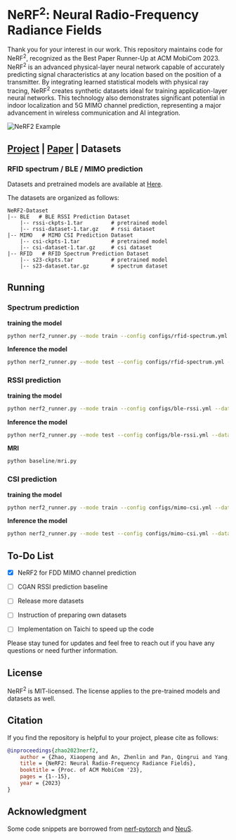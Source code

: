 # NeRF<sup>2</sup>: Neural Radio-Frequency Radiance Fields

Thank you for your interest in our work. This repository maintains code for NeRF<sup>2</sup>, recognized as the Best Paper Runner-Up at ACM MobiCom 2023. NeRF<sup>2</sup> is an advanced physical-layer neural network capable of accurately predicting signal characteristics at any location based on the position of a transmitter. By integrating learned statistical models with physical ray tracing, NeRF<sup>2</sup> creates synthetic datasets ideal for training application-layer neural networks. This technology also demonstrates significant potential in indoor localization and 5G MIMO channel prediction, representing a major advancement in wireless communication and AI integration.

![NeRF2 Example](https://github.com/XPengZhao/NeRF2/blob/gh-pages/static/images/spt-predict.jpg?raw=true)

## [Project](https://xpengzhao.github.io/NeRF2/) | [Paper](https://dl.acm.org/doi/10.1145/3570361.3592527) | Datasets

### RFID spectrum / BLE / MIMO  prediction

Datasets and pretrained models are available at [Here](https://connectpolyu-my.sharepoint.com/:f:/g/personal/20032132r_connect_polyu_hk/EuAACSdRP4VGgw_9n2IqL84BkY_tWD5TeE9kDT0lvjw6jw?e=ygYEvX).

The datasets are organized as follows:

```text
NeRF2-Dataset
|-- BLE   # BLE RSSI Prediction Dataset
    |-- rssi-ckpts-1.tar         # pretrained model
    |-- rssi-dataset-1.tar.gz    # rssi dataset
|-- MIMO   # MIMO CSI Prediction Dataset
    |-- csi-ckpts-1.tar          # pretrained model
    |-- csi-dataset-1.tar.gz     # csi dataset
|-- RFID   # RFID Spectrum Prediction Dataset
    |-- s23-ckpts.tar            # pretrained model
    |-- s23-dataset.tar.gz       # spectrum dataset
```


## Running

### Spectrum prediction

**training the model**

```bash
python nerf2_runner.py --mode train --config configs/rfid-spectrum.yml --dataset_type rfid --gpu 0
```

**Inference the model**

```bash
python nerf2_runner.py --mode test --config configs/rfid-spectrum.yml --dataset_type rfid --gpu 0
```



### RSSI prediction

**training the model**

```bash
python nerf2_runner.py --mode train --config configs/ble-rssi.yml --dataset_type ble --gpu 0
```

**Inference the model**

```bash
python nerf2_runner.py --mode test --config configs/ble-rssi.yml --dataset_type ble --gpu 0
```

**MRI**

```python
python baseline/mri.py
```

### CSI prediction

**training the model**

```bash
python nerf2_runner.py --mode train --config configs/mimo-csi.yml --dataset_type mimo --gpu 0
```

**Inference the model**

```bash
python nerf2_runner.py --mode test --config configs/mimo-csi.yml --dataset_type mimo --gpu 0
```





## To-Do List

- [x] NeRF2 for FDD MIMO channel prediction
- [ ] CGAN RSSI prediction baseline
- [ ] Release more datasets
- [ ] Instruction of preparing own datasets
- [ ] Implementation on Taichi to speed up the code


Please stay tuned for updates and feel free to reach out if you have any questions or need further information.


## License

NeRF<sup>2</sup> is MIT-licensed. The license applies to the pre-trained models and datasets as well.

## Citation

If you find the repository is helpful to your project, please cite as follows:

```bibtex
@inproceedings{zhao2023nerf2,
    author = {Zhao, Xiaopeng and An, Zhenlin and Pan, Qingrui and Yang, Lei},
    title = {NeRF2: Neural Radio-Frequency Radiance Fields},
    booktitle = {Proc. of ACM MobiCom '23},
    pages = {1--15},
    year = {2023}
}
```

## Acknowledgment

Some code snippets are borrowed from [nerf-pytorch](https://github.com/yenchenlin/nerf-pytorch) and [NeuS](https://github.com/Totoro97/NeuS).

